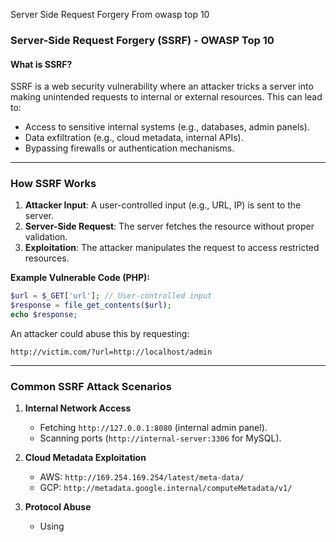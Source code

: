 Server Side Request Forgery 
From owasp top 10

 ### **Server-Side Request Forgery (SSRF) - OWASP Top 10**

#### **What is SSRF?**
SSRF is a web security vulnerability where an attacker tricks a server into making unintended requests to internal or external resources. This can lead to:
- Access to sensitive internal systems (e.g., databases, admin panels).
- Data exfiltration (e.g., cloud metadata, internal APIs).
- Bypassing firewalls or authentication mechanisms.

---

### **How SSRF Works**
1. **Attacker Input**: A user-controlled input (e.g., URL, IP) is sent to the server.
2. **Server-Side Request**: The server fetches the resource without proper validation.
3. **Exploitation**: The attacker manipulates the request to access restricted resources.

**Example Vulnerable Code (PHP):**
```php
$url = $_GET['url']; // User-controlled input
$response = file_get_contents($url);
echo $response;
```
An attacker could abuse this by requesting:
```
http://victim.com/?url=http://localhost/admin
```

---

### **Common SSRF Attack Scenarios**
1. **Internal Network Access**  
   - Fetching `http://127.0.0.1:8080` (internal admin panel).  
   - Scanning ports (`http://internal-server:3306` for MySQL).  

2. **Cloud Metadata Exploitation**  
   - AWS: `http://169.254.169.254/latest/meta-data/`  
   - GCP: `http://metadata.google.internal/computeMetadata/v1/`  

3. **Protocol Abuse**  
   - Using